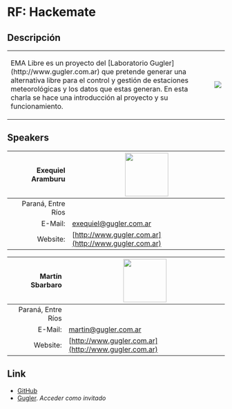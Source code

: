 # RF: Hackemate

## Descripción  
<table>
<tr>
<td>
<p>EMA Libre es un proyecto del [Laboratorio Gugler](http://www.gugler.com.ar) que pretende generar una alternativa libre para el control y gestión de estaciones meteorológicas y los datos que estas generan. En esta charla se hace una introducción al proyecto y su funcionamiento.
</td>
<td>
<a href="http://www.gugler.com.ar" target="_blank"><img src="gugler.png"></a>
</td>
</tr>
</table>

## Speakers
| Exequiel Aramburu					|<img src="exequiel.jpg" style="width: 100px;"/>		|
|---------:						|---								|
|Paraná, Entre Ríos					|								|
|E-Mail:						|[exequiel@gugler.com.ar](mailto:exequiel@gugler.com.ar)	|
|Website:						|[http://www.gugler.com.ar](http://www.gugler.com.ar)		|

| Martín Sbarbaro					|<img src="martin.jpg" style="width: 100px;"/>			|
|---------:						|---								|
|Paraná, Entre Ríos					|								|
|E-Mail:						|[martin@gugler.com.ar](mailto:martin@gugler.com.ar)	|
|Website:						|[http://www.gugler.com.ar](http://www.gugler.com.ar)		|

## Link  
 * [GitHub](https://github.com/ParanaConf/2018.presentations/raw/master/Presentaci%C3%B3n%20EMA%20Libre/Ema_Presentacion.pdf)
 * [Gugler](https://campusvirtual.gugler.com.ar/course/view.php?id=41). *Acceder como invitado*
